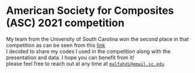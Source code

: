 # American Society for Composites (ASC) 2021 competition
My team from the University of South Carolina won the second place in that competition as can be seen from this [link](https://www.asc-composites.org/student-simulation-competition)<br />
I decided to share my codes I used in the competition along with the presentation and data. I hope you can benefit from it! <br />please feel free to reach out at any time at <code>malfahdi@email.sc.edu</code> 